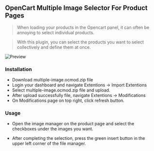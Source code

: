 ## OpenCart Multiple Image Selector For Product Pages

> When loading your products in the Opencart panel, it can often be annoying to select individual products.

> With this plugin, you can select the products you want to select collectively and define them at once.

![Preview](https://github.com/emreacar/oc-multiple-image/blob/master/preview.gif?raw=true)

### Installation

* Download multiple-image.ocmod.zip file
* Login your dashboard and navigate Extentions -> Import Extentions
* Select multiple-image.ocmod.zip file and upload.
* After upload successfully file, navigate Extentions -> Modifications
* On Modifications page on top right, click refresh button.

### Usage

* Open the image manager on the product page and select the checkboxes under the images you want.

* After completing the selection, press the green insert button in the upper left corner of the file manager.
